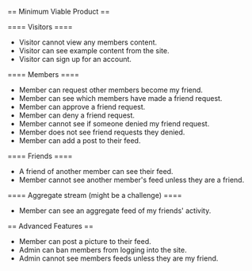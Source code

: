 == Minimum Viable Product ==

==== Visitors ====

* Visitor cannot view any members content.
* Visitor can see example content from the site.
* Visitor can sign up for an account.

==== Members ====

* Member can request other members become my friend.
* Member can see which members have made a friend request.
* Member can approve a friend request.
* Member can deny a friend request.
* Member cannot see if someone denied my friend request.
* Member does not see friend requests they denied.
* Member can add a post to their feed.

==== Friends ====

* A friend of another member can see their feed.
* Member cannot see another member's feed unless they are a friend.

==== Aggregate stream (might be a challenge) ====

* Member can see an aggregate feed of my friends' activity.

== Advanced Features ==

* Member can post a picture to their feed.
* Admin can ban members from logging into the site.
* Admin cannot see members feeds unless they are my friend.

